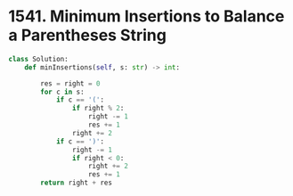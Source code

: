 # 1541. Minimum Insertions to Balance a Parentheses String

```python
class Solution:
    def minInsertions(self, s: str) -> int:

        res = right = 0
        for c in s:
            if c == '(':
                if right % 2:
                    right -= 1
                    res += 1
                right += 2
            if c == ')':
                right -= 1
                if right < 0:
                    right += 2
                    res += 1
        return right + res
```

